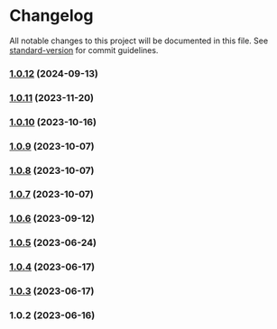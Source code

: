 # Changelog

All notable changes to this project will be documented in this file. See [standard-version](https://github.com/conventional-changelog/standard-version) for commit guidelines.

### [1.0.12](https://github.com/vincentbavitz/obsidian-vox/compare/1.0.11...1.0.12) (2024-09-13)

### [1.0.11](https://github.com/vincentbavitz/obsidian-vox/compare/1.0.10...1.0.11) (2023-11-20)

### [1.0.10](https://github.com/vincentbavitz/obsidian-vox/compare/1.0.9...1.0.10) (2023-10-16)

### [1.0.9](https://github.com/vincentbavitz/obsidian-vox/compare/1.0.8...1.0.9) (2023-10-07)

### [1.0.8](https://github.com/vincentbavitz/obsidian-vox/compare/1.0.7...1.0.8) (2023-10-07)

### [1.0.7](https://github.com/vincentbavitz/obsidian-vox/compare/1.0.6...1.0.7) (2023-10-07)

### [1.0.6](https://github.com/vincentbavitz/obsidian-vox/compare/1.0.5...1.0.6) (2023-09-12)

### [1.0.5](https://github.com/vincentbavitz/obsidian-vox/compare/1.0.4...1.0.5) (2023-06-24)

### [1.0.4](https://github.com/vincentbavitz/obsidian-vox/compare/1.0.3...1.0.4) (2023-06-17)

### [1.0.3](https://github.com/vincentbavitz/obsidian-vox/compare/1.0.2...1.0.3) (2023-06-17)

### 1.0.2 (2023-06-16)
